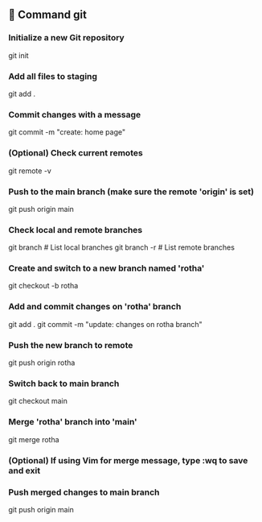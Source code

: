## 📘 Command git
### Initialize a new Git repository
git init

### Add all files to staging
git add .

### Commit changes with a message
git commit -m "create: home page"

### (Optional) Check current remotes
git remote -v

### Push to the main branch (make sure the remote 'origin' is set)
git push origin main

### Check local and remote branches
git branch        # List local branches
git branch -r     # List remote branches

### Create and switch to a new branch named 'rotha'
git checkout -b rotha

### Add and commit changes on 'rotha' branch
git add .
git commit -m "update: changes on rotha branch"

### Push the new branch to remote
git push origin rotha

### Switch back to main branch
git checkout main

### Merge 'rotha' branch into 'main'
git merge rotha

### (Optional) If using Vim for merge message, type :wq to save and exit

### Push merged changes to main branch
git push origin main
